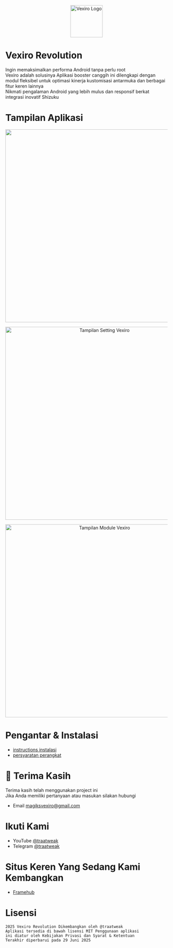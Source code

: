 <p align="center">
  <img src="icon/icon.png" alt="Vexiro Logo" width="100" />
</p>

# Vexiro Revolution

Ingin memaksimalkan performa Android tanpa perlu root  
Vexiro adalah solusinya Aplikasi booster canggih ini 
dilengkapi dengan modul fleksibel untuk optimasi kinerja
kustomisasi antarmuka dan berbagai fitur keren lainnya  
Nikmati pengalaman Android yang lebih mulus dan responsif 
berkat integrasi inovatif Shizuku

# Tampilan Aplikasi

<p align="center">
  <img src="img/home.png" alt="" width="600" />
</p>
<p align="center"><b></b></p>

<p align="center">
  <img src="img/setting.png" alt="Tampilan Setting Vexiro" width="600" />
</p>
<p align="center"><b></b></p>

<p align="center">
  <img src="img/module.png" alt="Tampilan Module Vexiro" width="600" />
</p>
<p align="center"><b></b></p>

# Pengantar & Instalasi

- [instructions instalasi](https://instructionsvexiro.pages.dev/web-root/index.html)  
- [persyaratan perangkat](https://instructionsvexiro.pages.dev/web-root/persyaratan.html)

# 🙏 Terima Kasih

Terima kasih telah menggunakan project ini  
Jika Anda memiliki pertanyaan atau masukan silakan hubungi

- Email magiksvexiro@gmail.com

# Ikuti Kami

- YouTube [@traatweak](https://www.youtube.com/@traaweak)  
- Telegram [@traatweak](https://t.me/traatweak)

# Situs Keren Yang Sedang Kami Kembangkan

- [Framehub](https://framehub.pages.dev/)

# Lisensi
```
2025 Vexiro Revolution Dikembangkan oleh @traatweak   
Aplikasi tersedia di bawah lisensi MIT Penggunaan aplikasi   
ini diatur oleh Kebijakan Privasi dan Syarat & Ketentuan   
Terakhir diperbarui pada 29 Juni 2025
```
